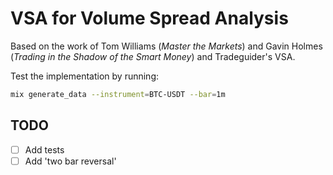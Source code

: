 # VSA for Volume Spread Analysis

Based on the work of Tom Williams (_Master the Markets_) and Gavin Holmes (_Trading in the Shadow of the Smart Money_) and Tradeguider's VSA.

Test the implementation by running:
```bash
mix generate_data --instrument=BTC-USDT --bar=1m
```

## TODO

- [ ] Add tests
- [ ] Add 'two bar reversal'